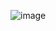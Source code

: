 ![image](https://user-images.githubusercontent.com/38010821/122676864-d8190d80-d1ad-11eb-949d-a2a13a5a5628.png)
